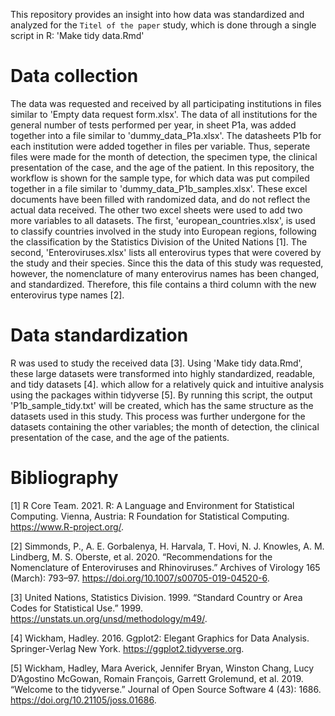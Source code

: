 This repository provides an insight into how data was standardized and analyzed for the `Titel of the paper` study, which is done through a single script in R: 'Make tidy data.Rmd'
# Data collection
The data was requested and received by all participating institutions in files similar to 'Empty data request form.xlsx'. The data of all institutions for the general number of tests performed per year, in sheet P1a, was added together into a file similar to 'dummy_data_P1a.xlsx'. The datasheets P1b for each institution were added together in files per variable. Thus, seperate files were made for the month of detection, the specimen type, the clinical presentation of the case, and the age of the patient. In this repository, the workflow is shown for the sample type, for which data was put compiled together in a file similar to 'dummy_data_P1b_samples.xlsx'. These excel documents have been filled with randomized data, and do not reflect the actual data received.
The other two excel sheets were used to add two more variables to all datasets. The first, 'european_countries.xlsx', is used to classify countries involved in the study into European regions, following the classification by the Statistics Division of the United Nations [1]. The second, 'Enteroviruses.xlsx' lists all enterovirus types that were covered by the study and their species. Since this the data of this study was requested, however, the nomenclature of many enterovirus names has been changed, and standardized. Therefore, this file contains a third column with the new enterovirus type names [2].
# Data standardization
R was used to study the received data [3]. Using 'Make tidy data.Rmd', these large datasets were transformed into highly standardized, readable, and tidy datasets [4]. which allow for a relatively quick and intuitive analysis using the packages within tidyverse [5]. By running this script, the output 'P1b_sample_tidy.txt' will be created, which has the same structure as the datasets used in this study. This process was further undergone for the datasets containing the other variables; the month of detection, the clinical presentation of the case, and the age of the patients.
# Bibliography
[1] R Core Team. 2021. R: A Language and Environment for Statistical Computing. Vienna, Austria: R Foundation for Statistical Computing. https://www.R-project.org/.

[2] Simmonds, P., A. E. Gorbalenya, H. Harvala, T. Hovi, N. J. Knowles, A. M. Lindberg, M. S. Oberste, et al. 2020. “Recommendations for the Nomenclature of Enteroviruses and Rhinoviruses.” Archives of Virology 165 (March): 793–97. https://doi.org/10.1007/s00705-019-04520-6.

[3] United Nations, Statistics Division. 1999. “Standard Country or Area Codes for Statistical Use.” 1999. https://unstats.un.org/unsd/methodology/m49/.

[4] Wickham, Hadley. 2016. Ggplot2: Elegant Graphics for Data Analysis. Springer-Verlag New York. https://ggplot2.tidyverse.org.

[5] Wickham, Hadley, Mara Averick, Jennifer Bryan, Winston Chang, Lucy D’Agostino McGowan, Romain François, Garrett Grolemund, et al. 2019. “Welcome to the tidyverse.” Journal of Open Source Software 4 (43): 1686. https://doi.org/10.21105/joss.01686.
